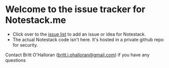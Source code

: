 # Welcome to the issue tracker for Notestack.me
- Click over to the [issue list](https://github.com/brittohalloran/notestack/issues) to add an issue or idea for Notestack.
- The actual Notestack code isn't here. It's hosted in a private github repo for security.

Contact Britt O'Halloran ([britt.j.ohalloran@gmail.com](mailto:britt.j.ohalloran@gmail.com)) if you have any questions